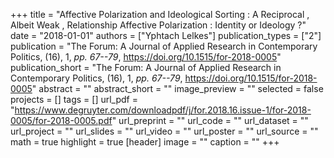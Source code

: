+++
title = "Affective Polarization and Ideological Sorting : A Reciprocal , Albeit Weak , Relationship Affective Polarization : Identity or Ideology ?"
date = "2018-01-01"
authors = ["Yphtach Lelkes"]
publication_types = ["2"]
publication = "The Forum: A Journal of Applied Research in Contemporary Politics, (16), 1, _pp. 67--79_, https://doi.org/10.1515/for-2018-0005"
publication_short = "The Forum: A Journal of Applied Research in Contemporary Politics, (16), 1, _pp. 67--79_, https://doi.org/10.1515/for-2018-0005"
abstract = ""
abstract_short = ""
image_preview = ""
selected = false
projects = []
tags = []
url_pdf = "https://www.degruyter.com/downloadpdf/j/for.2018.16.issue-1/for-2018-0005/for-2018-0005.pdf"
url_preprint = ""
url_code = ""
url_dataset = ""
url_project = ""
url_slides = ""
url_video = ""
url_poster = ""
url_source = ""
math = true
highlight = true
[header]
image = ""
caption = ""
+++
